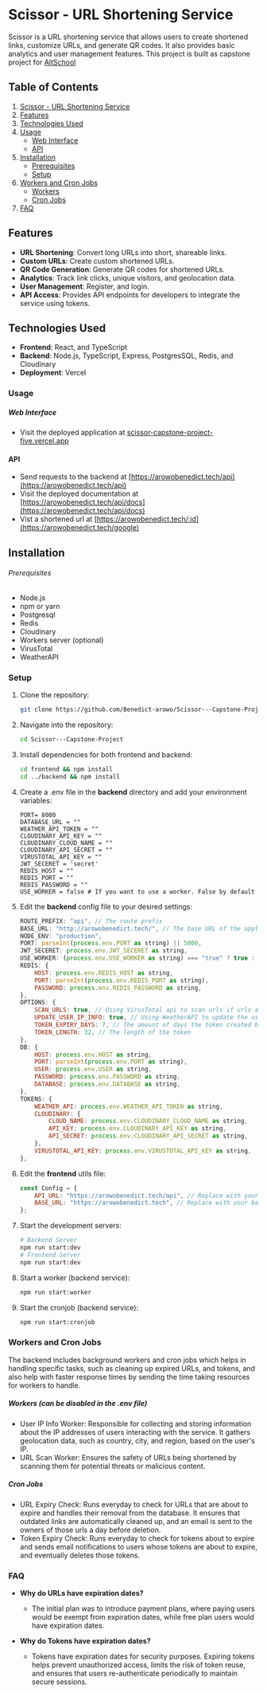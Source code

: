 # Scissor - URL Shortening Service

Scissor is a URL shortening service that allows users to create shortened links, customize URLs, and generate QR codes. It also provides basic analytics and user management features. This project is built as capstone project for [AltSchool](https://altschoolafrica.com/)

## Table of Contents

1. [Scissor - URL Shortening Service](#scissor---url-shortening-service)
2. [Features](#features)
3. [Technologies Used](#technologies-used)
4. [Usage](#usage)
    - [Web Interface](#web-interface)
    - [API](#api)
5. [Installation](#installation)
    - [Prerequisites](#prerequisites)
    - [Setup](#setup)
6. [Workers and Cron Jobs](#workers-and-cron-jobs)
    - [Workers](#workers)
    - [Cron Jobs](#cron-jobs)
7. [FAQ](#faq)

## Features

-   **URL Shortening**: Convert long URLs into short, shareable links.
-   **Custom URLs**: Create custom shortened URLs.
-   **QR Code Generation**: Generate QR codes for shortened URLs.
-   **Analytics**: Track link clicks, unique visitors, and geolocation data.
-   **User Management**: Register, and login.
-   **API Access**: Provides API endpoints for developers to integrate the service using tokens.

## Technologies Used

-   **Frontend**: React, and TypeScript
-   **Backend**: Node.js, TypeScript, Express, PostgresSQL, Redis, and Cloudinary
-   **Deployment**: Vercel

### Usage

##### Web Interface

-   Visit the deployed application at [scissor-capstone-project-five.vercel.app](https://scissor-capstone-project-five.vercel.app/)

#### API

-   Send requests to the backend at [https://arowobenedict.tech/api](https://arowobenedict.tech/api)
-   Visit the deployed documentation at [https://arowobenedict.tech/api/docs](https://arowobenedict.tech/api/docs)
-   Vist a shortened url at [https://arowobenedict.tech/:id](https://arowobenedict.tech/google)

## Installation

###### Prerequisites

-   Node.js
-   npm or yarn
-   Postgresql
-   Redis
-   Cloudinary
-   Workers server (optional)
-   VirusTotal
-   WeatherAPI

### Setup

1. Clone the repository:
    ```bash
    git clone https://github.com/Benedict-arowo/Scissor---Capstone-Project.git
    ```
2. Navigate into the repository:
    ```bash
    cd Scissor---Capstone-Project
    ```
3. Install dependencies for both frontend and backend:
    ```bash
    cd frontend && npm install
    cd ../backend && npm install
    ```
4. Create a .env file in the **backend** directory and add your environment variables:
    ```.env
    PORT= 8000
    DATABASE_URL = ""
    WEATHER_API_TOKEN = ""
    CLOUDINARY_API_KEY = ""
    CLOUDINARY_CLOUD_NAME = ""
    CLOUDINARY_API_SECRET = ""
    VIRUSTOTAL_API_KEY = ""
    JWT_SECERET = 'secret'
    REDIS_HOST = ""
    REDIS_PORT = ""
    REDIS_PASSWORD = ""
    USE_WORKER = false # If you want to use a worker. False by default
    ```
5. Edit the **backend** config file to your desired settings:
    ```js
    ROUTE_PREFIX: "api", // The route prefix
    BASE_URL: "http://arowobenedict.tech/", // The base URL of the application. Should be your domain name.
    NODE_ENV: "production",
    PORT: parseInt(process.env.PORT as string) || 5000,
    JWT_SECERET: process.env.JWT_SECERET as string,
    USE_WORKER: (process.env.USE_WORKER as string) === "true" ? true : false,
    REDIS: {
    	HOST: process.env.REDIS_HOST as string,
    	PORT: parseInt(process.env.REDIS_PORT as string),
    	PASSWORD: process.env.REDIS_PASSWORD as string,
    },
    OPTIONS: {
    	SCAN_URLS: true, // Using VirusTotal api to scan urls if urls are malicious or not.
    	UPDATE_USER_IP_INFO: true, // Using WeatherAPI to update the user's IP info, and geolocation data.
    	TOKEN_EXPIRY_DAYS: 7, // The amount of days the token created by users would last for by default
    	TOKEN_LENGTH: 32, // The length of the token
    },
    DB: {
    	HOST: process.env.HOST as string,
    	PORT: parseInt(process.env.PORT as string),
    	USER: process.env.USER as string,
    	PASSWORD: process.env.PASSWORD as string,
    	DATABASE: process.env.DATABASE as string,
    },
    TOKENS: {
    	WEATHER_API: process.env.WEATHER_API_TOKEN as string,
    	CLOUDINARY: {
    		CLOUD_NAME: process.env.CLOUDINARY_CLOUD_NAME as string,
    		API_KEY: process.env.CLOUDINARY_API_KEY as string,
    		API_SECRET: process.env.CLOUDINARY_API_SECRET as string,
    	},
    	VIRUSTOTAL_API_KEY: process.env.VIRUSTOTAL_API_KEY as string,
    },
    ```
6. Edit the **frontend** utils file:
    ```js
    const Config = {
    	API_URL: "https://arowobenedict.tech/api", // Replace with your base URL ending with /api or whatever your route prefix is.
    	BASE_URL: "https://arowobenedict.tech", // Replace with your base URL.
    };
    ```
7. Start the development servers:
    ```bash
    # Backend Server
    npm run start:dev
    # Frontend Server
    npm run start:dev
    ```
8. Start a worker (backend service):
    ```bash
    npm run start:worker
    ```
9. Start the cronjob (backend service):
    ```bash
    npm run start:cronjob
    ```

### Workers and Cron Jobs

The backend includes background workers and cron jobs which helps in handling specific tasks, such as cleaning up expired URLs, and tokens, and also help with faster response times by sending the time taking resources for workers to handle.

##### Workers (can be disabled in the .env file)

-   User IP Info Worker: Responsible for collecting and storing information about the IP addresses of users interacting with the service. It gathers geolocation data, such as country, city, and region, based on the user's IP.
-   URL Scan Worker: Ensures the safety of URLs being shortened by scanning them for potential threats or malicious content.

##### Cron Jobs

-   URL Expiry Check: Runs everyday to check for URLs that are about to expire and handles their removal from the database. It ensures that outdated links are automatically cleaned up, and an email is sent to the owners of those urls a day before deletion.
-   Token Expiry Check: Runs everyday to check for tokens about to expire and sends email notifications to users whose tokens are about to expire, and eventually deletes those tokens.

### FAQ

-   **Why do URLs have expiration dates?**

    -   The initial plan was to introduce payment plans, where paying users would be exempt from expiration dates, while free plan users would have expiration dates.

-   **Why do Tokens have expiration dates?**
    -   Tokens have expiration dates for security purposes. Expiring tokens helps prevent unauthorized access, limits the risk of token reuse, and ensures that users re-authenticate periodically to maintain secure sessions.
